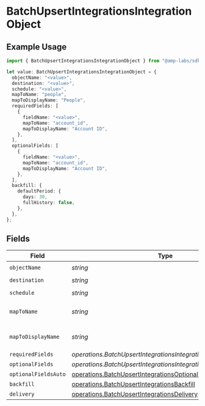 # BatchUpsertIntegrationsIntegrationObject

## Example Usage

```typescript
import { BatchUpsertIntegrationsIntegrationObject } from "@amp-labs/sdk-node/models/operations";

let value: BatchUpsertIntegrationsIntegrationObject = {
  objectName: "<value>",
  destination: "<value>",
  schedule: "<value>",
  mapToName: "people",
  mapToDisplayName: "People",
  requiredFields: [
    {
      fieldName: "<value>",
      mapToName: "account_id",
      mapToDisplayName: "Account ID",
    },
  ],
  optionalFields: [
    {
      fieldName: "<value>",
      mapToName: "account_id",
      mapToDisplayName: "Account ID",
    },
  ],
  backfill: {
    defaultPeriod: {
      days: 30,
      fullHistory: false,
    },
  },
};
```

## Fields

| Field                                                                                                                                    | Type                                                                                                                                     | Required                                                                                                                                 | Description                                                                                                                              | Example                                                                                                                                  |
| ---------------------------------------------------------------------------------------------------------------------------------------- | ---------------------------------------------------------------------------------------------------------------------------------------- | ---------------------------------------------------------------------------------------------------------------------------------------- | ---------------------------------------------------------------------------------------------------------------------------------------- | ---------------------------------------------------------------------------------------------------------------------------------------- |
| `objectName`                                                                                                                             | *string*                                                                                                                                 | :heavy_check_mark:                                                                                                                       | N/A                                                                                                                                      |                                                                                                                                          |
| `destination`                                                                                                                            | *string*                                                                                                                                 | :heavy_check_mark:                                                                                                                       | N/A                                                                                                                                      |                                                                                                                                          |
| `schedule`                                                                                                                               | *string*                                                                                                                                 | :heavy_check_mark:                                                                                                                       | N/A                                                                                                                                      |                                                                                                                                          |
| `mapToName`                                                                                                                              | *string*                                                                                                                                 | :heavy_minus_sign:                                                                                                                       | An object name to map to.                                                                                                                | people                                                                                                                                   |
| `mapToDisplayName`                                                                                                                       | *string*                                                                                                                                 | :heavy_minus_sign:                                                                                                                       | A display name to map to.                                                                                                                | People                                                                                                                                   |
| `requiredFields`                                                                                                                         | *operations.BatchUpsertIntegrationsIntegrationField*[]                                                                                   | :heavy_minus_sign:                                                                                                                       | N/A                                                                                                                                      |                                                                                                                                          |
| `optionalFields`                                                                                                                         | *operations.BatchUpsertIntegrationsIntegrationsIntegrationField*[]                                                                       | :heavy_minus_sign:                                                                                                                       | N/A                                                                                                                                      |                                                                                                                                          |
| `optionalFieldsAuto`                                                                                                                     | [operations.BatchUpsertIntegrationsOptionalFieldsAutoOption](../../models/operations/batchupsertintegrationsoptionalfieldsautooption.md) | :heavy_minus_sign:                                                                                                                       | N/A                                                                                                                                      |                                                                                                                                          |
| `backfill`                                                                                                                               | [operations.BatchUpsertIntegrationsBackfill](../../models/operations/batchupsertintegrationsbackfill.md)                                 | :heavy_minus_sign:                                                                                                                       | N/A                                                                                                                                      |                                                                                                                                          |
| `delivery`                                                                                                                               | [operations.BatchUpsertIntegrationsDelivery](../../models/operations/batchupsertintegrationsdelivery.md)                                 | :heavy_minus_sign:                                                                                                                       | N/A                                                                                                                                      |                                                                                                                                          |